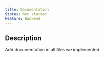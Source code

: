 ```yaml
---
title: Documentation
Status: Not started
Feature: Backend
---
```

## Description
Add documentation in all files we implemented